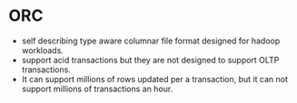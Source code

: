 # ORC
- self describing type aware columnar file format designed for hadoop workloads.
- support acid transactions but they are not designed to support OLTP transactions.
- It can support millions of rows updated per a transaction, but it can not support millions of transactions an hour.

